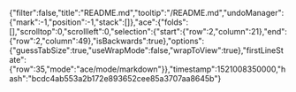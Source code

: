 {"filter":false,"title":"README.md","tooltip":"/README.md","undoManager":{"mark":-1,"position":-1,"stack":[]},"ace":{"folds":[],"scrolltop":0,"scrollleft":0,"selection":{"start":{"row":2,"column":21},"end":{"row":2,"column":49},"isBackwards":true},"options":{"guessTabSize":true,"useWrapMode":false,"wrapToView":true},"firstLineState":{"row":35,"mode":"ace/mode/markdown"}},"timestamp":1521008350000,"hash":"bcdc4ab553a2b172e893652cee85a3707aa8645b"}